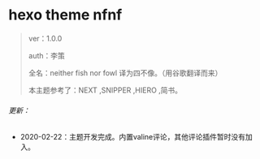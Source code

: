 # hexo theme nfnf   

> ver：1.0.0
>
> auth：李策
>
> 全名：neither fish nor fowl  译为四不像。（用谷歌翻译而来）
>
> 本主题参考了：NEXT ,SNIPPER ,HIERO ,简书。

###### 更新：

- 2020-02-22：主题开发完成。内置valine评论，其他评论插件暂时没有加入。

